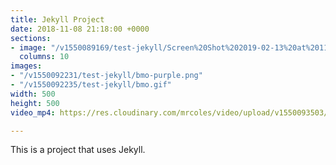 ```yaml
---
title: Jekyll Project
date: 2018-11-08 21:18:00 +0000
sections:
- image: "/v1550089169/test-jekyll/Screen%20Shot%202019-02-13%20at%2011.58.40%20AM.png"
  columns: 10
images:
- "/v1550092231/test-jekyll/bmo-purple.png"
- "/v1550092235/test-jekyll/bmo.gif"
width: 500
height: 500
video_mp4: https://res.cloudinary.com/mrcoles/video/upload/v1550093503/test-jekyll/bmo-video.mp4

---
```

This is a project that uses Jekyll.